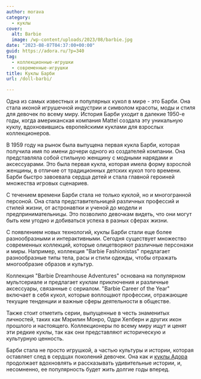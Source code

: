 ```yaml
---
author: morava
category:
  - куклы
cover:
  alt: Barbie
  image: /wp-content/uploads/2023/08/barbie.jpg
date: "2023-08-07T04:37:00+00:00"
guid: https://adora.ru/?p=340
tag:
  - коллекционные-игрушки
  - современные-игрушки
title: Куклы Барби
url: /doll-barbi/

---
```

Одна из самых известных и популярных кукол в мире \- это Барби. Она стала иконой игрушечной индустрии и символом красоты, моды и стиля для девочек по всему миру. История Барби уходит в далекие 1950-е годы, когда американская компания Mattel создала эту уникальную куклу, вдохновившись европейскими куклами для взрослых коллекционеров.

В 1959 году на рынок была выпущена первая кукла Барби, которая получила имя по имени дочери одного из создателей компании. Она представляла собой стильную женщину с модными нарядами и аксессуарами. Это была первая кукла, которая имела форму взрослой женщины, в отличие от традиционных детских кукол того времени. Барби быстро завоевала сердца детей и стала главной героиней множества игровых сценариев.

С течением времени Барби стала не только куклой, но и многогранной персоной. Она стала представительницей различных профессий и стилей жизни, от астронавтки и ученой до модели и предпринимательницы. Это позволило девочкам видеть, что они могут быть кем угодно и добиваться успеха в разных сферах жизни.

С появлением новых технологий, куклы Барби стали еще более разнообразными и интерактивными. Сегодня существует множество современных коллекций, которые олицетворяют различные персонажи и миры. Например, коллекция "Barbie Fashionistas" предлагает разнообразные типы тела, расы и стили одежды, чтобы отражать многообразие образов и культур.

Коллекция "Barbie Dreamhouse Adventures" основана на популярном мультсериале и предлагает куклам приключения и различные аксессуары, связанные с сериалом. "Barbie Career of the Year" включает в себя кукол, которые воплощают профессии, отражающие текущие тенденции и важные сферы деятельности в обществе.

Также стоит отметить серии, выпущенные в честь знаменитых личностей, таких как Мэрилин Монро, Одри Хепберн и других икон прошлого и настоящего. Коллекционеры по всему миру ищут и ценят эти редкие куклы, так как они представляют историческую и культурную ценность.

Барби стала не просто игрушкой, а частью культуры и истории, которая оставляет след в сердцах поколений девочек. Она как и [куклы Адора](https://www.adora.ru/kukla-adora/573/) продолжает вдохновлять и рассказывать удивительные истории, и, несомненно, ее популярность будет жить долгие годы вперед.
